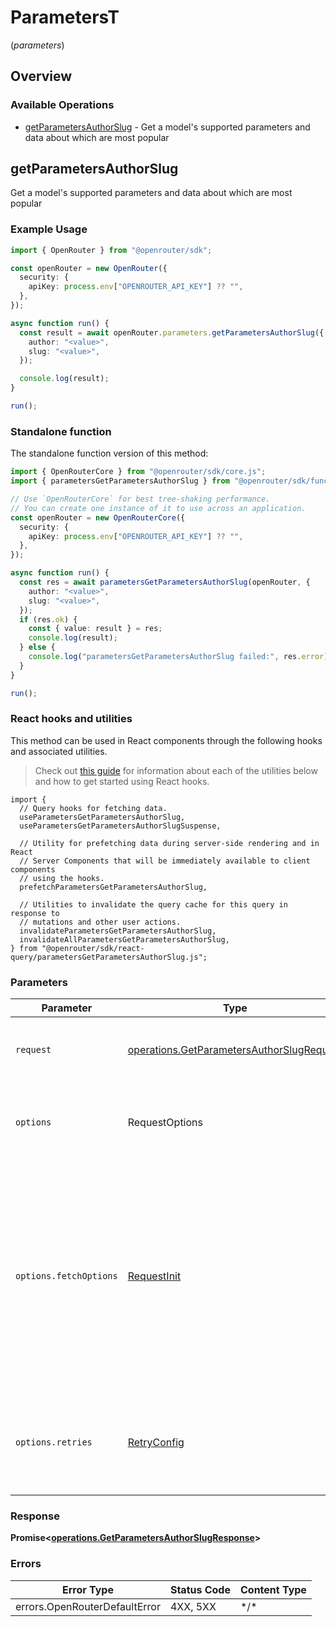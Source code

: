 # ParametersT
(*parameters*)

## Overview

### Available Operations

* [getParametersAuthorSlug](#getparametersauthorslug) - Get a model's supported parameters and data about which are most popular

## getParametersAuthorSlug

Get a model's supported parameters and data about which are most popular

### Example Usage

<!-- UsageSnippet language="typescript" operationID="get_/parameters/{author}/{slug}" method="get" path="/parameters/{author}/{slug}" -->
```typescript
import { OpenRouter } from "@openrouter/sdk";

const openRouter = new OpenRouter({
  security: {
    apiKey: process.env["OPENROUTER_API_KEY"] ?? "",
  },
});

async function run() {
  const result = await openRouter.parameters.getParametersAuthorSlug({
    author: "<value>",
    slug: "<value>",
  });

  console.log(result);
}

run();
```

### Standalone function

The standalone function version of this method:

```typescript
import { OpenRouterCore } from "@openrouter/sdk/core.js";
import { parametersGetParametersAuthorSlug } from "@openrouter/sdk/funcs/parametersGetParametersAuthorSlug.js";

// Use `OpenRouterCore` for best tree-shaking performance.
// You can create one instance of it to use across an application.
const openRouter = new OpenRouterCore({
  security: {
    apiKey: process.env["OPENROUTER_API_KEY"] ?? "",
  },
});

async function run() {
  const res = await parametersGetParametersAuthorSlug(openRouter, {
    author: "<value>",
    slug: "<value>",
  });
  if (res.ok) {
    const { value: result } = res;
    console.log(result);
  } else {
    console.log("parametersGetParametersAuthorSlug failed:", res.error);
  }
}

run();
```

### React hooks and utilities

This method can be used in React components through the following hooks and
associated utilities.

> Check out [this guide][hook-guide] for information about each of the utilities
> below and how to get started using React hooks.

[hook-guide]: ../../../REACT_QUERY.md

```tsx
import {
  // Query hooks for fetching data.
  useParametersGetParametersAuthorSlug,
  useParametersGetParametersAuthorSlugSuspense,

  // Utility for prefetching data during server-side rendering and in React
  // Server Components that will be immediately available to client components
  // using the hooks.
  prefetchParametersGetParametersAuthorSlug,
  
  // Utilities to invalidate the query cache for this query in response to
  // mutations and other user actions.
  invalidateParametersGetParametersAuthorSlug,
  invalidateAllParametersGetParametersAuthorSlug,
} from "@openrouter/sdk/react-query/parametersGetParametersAuthorSlug.js";
```

### Parameters

| Parameter                                                                                                                                                                      | Type                                                                                                                                                                           | Required                                                                                                                                                                       | Description                                                                                                                                                                    |
| ------------------------------------------------------------------------------------------------------------------------------------------------------------------------------ | ------------------------------------------------------------------------------------------------------------------------------------------------------------------------------ | ------------------------------------------------------------------------------------------------------------------------------------------------------------------------------ | ------------------------------------------------------------------------------------------------------------------------------------------------------------------------------ |
| `request`                                                                                                                                                                      | [operations.GetParametersAuthorSlugRequest](../../models/operations/getparametersauthorslugrequest.md)                                                                         | :heavy_check_mark:                                                                                                                                                             | The request object to use for the request.                                                                                                                                     |
| `options`                                                                                                                                                                      | RequestOptions                                                                                                                                                                 | :heavy_minus_sign:                                                                                                                                                             | Used to set various options for making HTTP requests.                                                                                                                          |
| `options.fetchOptions`                                                                                                                                                         | [RequestInit](https://developer.mozilla.org/en-US/docs/Web/API/Request/Request#options)                                                                                        | :heavy_minus_sign:                                                                                                                                                             | Options that are passed to the underlying HTTP request. This can be used to inject extra headers for examples. All `Request` options, except `method` and `body`, are allowed. |
| `options.retries`                                                                                                                                                              | [RetryConfig](../../lib/utils/retryconfig.md)                                                                                                                                  | :heavy_minus_sign:                                                                                                                                                             | Enables retrying HTTP requests under certain failure conditions.                                                                                                               |

### Response

**Promise\<[operations.GetParametersAuthorSlugResponse](../../models/operations/getparametersauthorslugresponse.md)\>**

### Errors

| Error Type                    | Status Code                   | Content Type                  |
| ----------------------------- | ----------------------------- | ----------------------------- |
| errors.OpenRouterDefaultError | 4XX, 5XX                      | \*/\*                         |